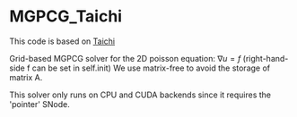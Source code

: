 # MGPCG_Taichi

This code is based on [Taichi](https://taichi.readthedocs.io/en/stable/install.html)

Grid-based MGPCG solver for the 2D poisson equation: $\nabla u = f$
(right-hand-side f can be set in self.init)
We use matrix-free to avoid the storage of matrix A.
 
This solver only runs on CPU and CUDA backends since it requires the 'pointer' SNode.
